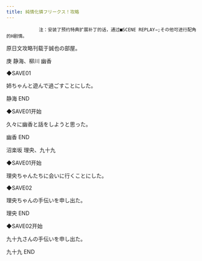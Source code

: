 ```yaml
---
title: 純情化憐フリークス！攻略
---
```


                注：安装了预约特典扩展补丁的话，通过■SCENE REPLAY⇒;その他可进行配角的H剧情。

原日文攻略刊载于誠也の部屋。



庚 静海、柳川 幽香



◆SAVE01

姉ちゃんと遊んで過ごすことにした。



静海 END



◆SAVE01开始

久々に幽香と話をしようと思った。



幽香 END



沼楽坂 理央、九十九



◆SAVE01开始

理央ちゃんたちに会いに行くことにした。

◆SAVE02

理央ちゃんの手伝いを申し出た。



理央 END



◆SAVE02开始

九十九さんの手伝いを申し出た。



九十九 END


              
